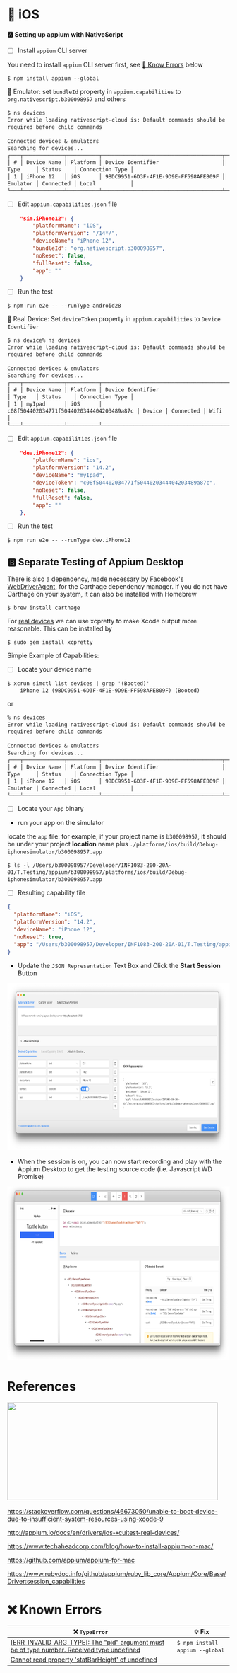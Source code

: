 # :iphone: iOS

#### :a: Setting up appium with NativeScript

- [ ] Install `appium` CLI server

You need to install `appium` CLI server first, see [:construction: Know Errors](README.md#x-known-errors) below

```
$ npm install appium --global
```


:round_pushpin: Emulator: set `bundleId` property in `appium.capabilities` to `org.nativescript.b300098957` and others

```
$ ns devices
Error while loading nativescript-cloud is: Default commands should be required before child commands

Connected devices & emulators
Searching for devices...
┌───┬─────────────┬──────────┬──────────────────────────────────────┬──────────┬───────────┬─────────────────┐
│ # │ Device Name │ Platform │ Device Identifier                    │ Type     │ Status    │ Connection Type │
│ 1 │ iPhone 12   │ iOS      │ 9BDC9951-6D3F-4F1E-9D9E-FF598AFEB09F │ Emulator │ Connected │ Local           │
└───┴─────────────┴──────────┴──────────────────────────────────────┴──────────┴───────────┴─────────────────┘
```

- [ ] Edit `appium.capabilities.json` file

```json
    "sim.iPhone12": {
        "platformName": "iOS",
        "platformVersion": "/14*/",
        "deviceName": "iPhone 12",
        "bundleId": "org.nativescript.b300098957",
        "noReset": false,
        "fullReset": false,
        "app": ""
    }
```

- [ ] Run the test

```
$ npm run e2e -- --runType android28
```

:round_pushpin: Real Device: Set `deviceToken` property in `appium.capabilities` to `Device Identifier`

```
$ ns device% ns devices
Error while loading nativescript-cloud is: Default commands should be required before child commands

Connected devices & emulators
Searching for devices...
┌───┬─────────────┬──────────┬──────────────────────────────────────────┬────────┬───────────┬─────────────────┐
│ # │ Device Name │ Platform │ Device Identifier                        │ Type   │ Status    │ Connection Type │
│ 1 │ myIpad      │ iOS      │ c08f504402034771f5044020344404203489a87c │ Device │ Connected │ Wifi            │
└───┴─────────────┴──────────┴──────────────────────────────────────────┴────────┴───────────┴─────────────────┘
```

- [ ] Edit `appium.capabilities.json` file

```json
    "dev.iPhone12": {
        "platformName": "ios",
        "platformVersion": "14.2",
        "deviceName": "myIpad",
        "deviceToken": "c08f504402034771f5044020344404203489a87c",
        "noReset": false,
        "fullReset": false,
        "app": ""
    },
```

- [ ] Run the test

```
$ npm run e2e -- --runType dev.iPhone12
```

## :b: Separate Testing of Appium Desktop

There is also a dependency, made necessary by [Facebook's WebDriverAgent](https://github.com/facebook/WebDriverAgent), for the Carthage dependency manager. If you do not have Carthage on your system, it can also be installed with Homebrew

```
$ brew install carthage
```

For [real devices](http://appium.io/docs/en/drivers/ios-xcuitest-real-devices) we can use xcpretty to make Xcode output more reasonable. This can be installed by

```
$ sudo gem install xcpretty
```

Simple Example of Capabilities:

- [ ] Locate your device name


```
$ xcrun simctl list devices | grep '(Booted)'
    iPhone 12 (9BDC9951-6D3F-4F1E-9D9E-FF598AFEB09F) (Booted) 
```

or

```
% ns devices
Error while loading nativescript-cloud is: Default commands should be required before child commands

Connected devices & emulators
Searching for devices...
┌───┬─────────────┬──────────┬──────────────────────────────────────┬──────────┬───────────┬─────────────────┐
│ # │ Device Name │ Platform │ Device Identifier                    │ Type     │ Status    │ Connection Type │
│ 1 │ iPhone 12   │ iOS      │ 9BDC9951-6D3F-4F1E-9D9E-FF598AFEB09F │ Emulator │ Connected │ Local           │
└───┴─────────────┴──────────┴──────────────────────────────────────┴──────────┴───────────┴─────────────────┘
```

- [ ] Locate your `App` binary

* run your app on the simulator

locate the `app` file: for example, if your project name is `b300098957`, it should be under your project **location** name plus `./platforms/ios/build/Debug-iphonesimulator/b300098957.app`

```
$ ls -l /Users/b300098957/Developer/INF1083-200-20A-01/T.Testing/appium/b300098957/platforms/ios/build/Debug-iphonesimulator/b300098957.app
```


- [ ] Resulting capability file

```json
{
  "platformName": "iOS",
  "platformVersion": "14.2",
  "deviceName": "iPhone 12",
  "noReset": true,
  "app": "/Users/b300098957/Developer/INF1083-200-20A-01/T.Testing/appium/b300098957/platforms/ios/build/Debug-iphonesimulator/b300098957.app"
}
```

* Update the `JSON Representation` Text Box and Click the **Start Session** Button

<img src="../../images/appium-desktop-ios.png" width="813" height="378"></img>

* When the session is on, you can now start recording and play with the Appium Desktop to get the testing source code (i.e. Javascript WD Promise)

<img src="../../images/appium-ios-recording.png" width="773" height="393"></img>

# References

<img src="https://i.stack.imgur.com/f78Go.png" width="477" height="221"></img>

https://stackoverflow.com/questions/46673050/unable-to-boot-device-due-to-insufficient-system-resources-using-xcode-9

http://appium.io/docs/en/drivers/ios-xcuitest-real-devices/ 

https://www.techaheadcorp.com/blog/how-to-install-appium-on-mac/

https://github.com/appium/appium-for-mac

https://www.rubydoc.info/github/appium/ruby_lib_core/Appium/Core/Base/Driver:session_capabilities

# :x: Known Errors

| :x: `TypeError` | :bulb: Fix |  
|------------|------------|
| [[ERR_INVALID_ARG_TYPE]: The "pid" argument must be of type number. Received type undefined](https://github.com/NativeScript/nativescript-dev-appium/issues/220) | `$ npm install appium --global` |
| [Cannot read property 'statBarHeight' of undefined]() | |
